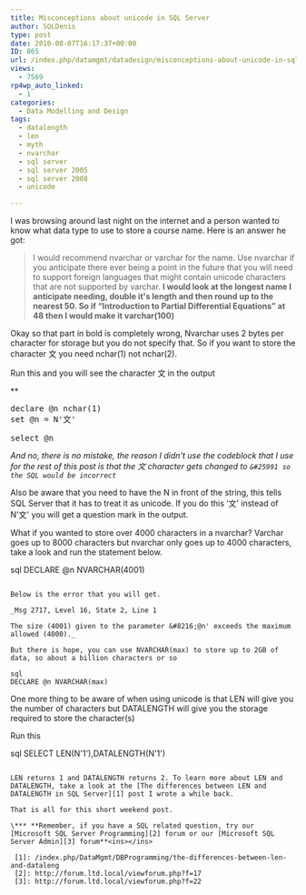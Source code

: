 ```yaml
---
title: Misconceptions about unicode in SQL Server
author: SQLDenis
type: post
date: 2010-08-07T16:17:37+00:00
ID: 865
url: /index.php/datamgmt/datadesign/misconceptions-about-unicode-in-sql-serv/
views:
  - 7569
rp4wp_auto_linked:
  - 1
categories:
  - Data Modelling and Design
tags:
  - datalength
  - len
  - myth
  - nvarchar
  - sql server
  - sql server 2005
  - sql server 2008
  - unicode

---
```

I was browsing around last night on the internet and a person wanted to know what data type to use to store a course name. Here is an answer he got:

> I would recommend nvarchar or varchar for the name. Use nvarchar if you anticipate there ever being a point in the future that you will need to support foreign languages that might contain unicode characters that are not supported by varchar. **I would look at the longest name I anticipate needing, double it's length and then round up to the nearest 50. So if “Introduction to Partial Differential Equations” at 48 then I would make it varchar(100)**

Okay so that part in bold is completely wrong, Nvarchar uses 2 bytes per character for storage but you do not specify that. So if you want to store the character &#25991; you need nchar(1) not nchar(2).

Run this and you will see the character &#25991; in the output
  

** 

<pre>declare @n nchar(1)
set @n = N'&#25991;' 

select @n</pre>

</strong>

_And no, there is no mistake, the reason I didn't use the codeblock that I use for the rest of this post is that the &#25991; character gets changed to `&#25991 so the SQL would be incorrect`_

Also be aware that you need to have the N in front of the string, this tells SQL Server that it has to treat it as unicode. If you do this &#8216;&#25991;' instead of N'&#25991;' you will get a question mark in the output.

What if you wanted to store over 4000 characters in a nvarchar? Varchar goes up to 8000 characters but nvarchar only goes up to 4000 characters, take a look and run the statement below.

sql
DECLARE @n NVARCHAR(4001)
```

Below is the error that you will get.
  
_Msg 2717, Level 16, State 2, Line 1
  
The size (4001) given to the parameter &#8216;@n' exceeds the maximum allowed (4000)._

But there is hope, you can use NVARCHAR(max) to store up to 2GB of data, so about a billion characters or so

sql
DECLARE @n NVARCHAR(max)
```

One more thing to be aware of when using unicode is that LEN will give you the number of characters but DATALENGTH will give you the storage required to store the character(s)

Run this

sql
SELECT LEN(N'1'),DATALENGTH(N'1')
```

LEN returns 1 and DATALENGTH returns 2. To learn more about LEN and DATALENGTH, take a look at the [The differences between LEN and DATALENGTH in SQL Server][1] post I wrote a while back.

That is all for this short weekend post.

\*** **Remember, if you have a SQL related question, try our [Microsoft SQL Server Programming][2] forum or our [Microsoft SQL Server Admin][3] forum**<ins></ins>

 [1]: /index.php/DataMgmt/DBProgramming/the-differences-between-len-and-dataleng
 [2]: http://forum.ltd.local/viewforum.php?f=17
 [3]: http://forum.ltd.local/viewforum.php?f=22
